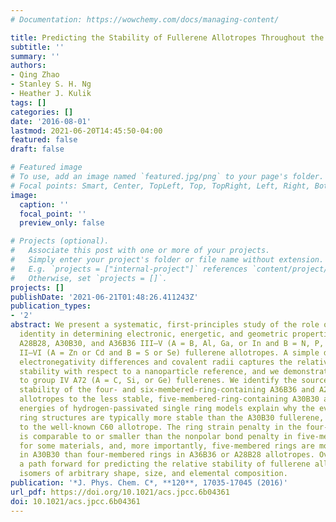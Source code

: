 ```yaml
---
# Documentation: https://wowchemy.com/docs/managing-content/

title: Predicting the Stability of Fullerene Allotropes Throughout the Periodic Table
subtitle: ''
summary: ''
authors:
- Qing Zhao
- Stanley S. H. Ng
- Heather J. Kulik
tags: []
categories: []
date: '2016-08-01'
lastmod: 2021-06-20T14:45:50-04:00
featured: false
draft: false

# Featured image
# To use, add an image named `featured.jpg/png` to your page's folder.
# Focal points: Smart, Center, TopLeft, Top, TopRight, Left, Right, BottomLeft, Bottom, BottomRight.
image:
  caption: ''
  focal_point: ''
  preview_only: false

# Projects (optional).
#   Associate this post with one or more of your projects.
#   Simply enter your project's folder or file name without extension.
#   E.g. `projects = ["internal-project"]` references `content/project/deep-learning/index.md`.
#   Otherwise, set `projects = []`.
projects: []
publishDate: '2021-06-21T01:48:26.411243Z'
publication_types:
- '2'
abstract: We present a systematic, first-principles study of the role of elemental
  identity in determining electronic, energetic, and geometric properties of representative
  A28B28, A30B30, and A36B36 III–V (A = B, Al, Ga, or In and B = N, P, or As) and
  II–VI (A = Zn or Cd and B = S or Se) fullerene allotropes. A simple descriptor comprising
  electronegativity differences and covalent radii captures the relative fullerene
  stability with respect to a nanoparticle reference, and we demonstrate transferability
  to group IV A72 (A = C, Si, or Ge) fullerenes. We identify the source of relative
  stability of the four- and six-membered-ring-containing A36B36 and A28B28 fullerene
  allotropes to the less stable, five-membered-ring-containing A30B30 allotrope. Relative
  energies of hydrogen-passivated single ring models explain why the even-membered
  ring structures are typically more stable than the A30B30 fullerene, despite analogies
  to the well-known C60 allotrope. The ring strain penalty in the four-membered ring
  is comparable to or smaller than the nonpolar bond penalty in five-membered rings
  for some materials, and, more importantly, five-membered rings are more numerous
  in A30B30 than four-membered rings in A36B36 or A28B28 allotropes. Overall, we demonstrate
  a path forward for predicting the relative stability of fullerene allotropes and
  isomers of arbitrary shape, size, and elemental composition.
publication: '*J. Phys. Chem. C*, **120**, 17035-17045 (2016)'
url_pdf: https://doi.org/10.1021/acs.jpcc.6b04361
doi: 10.1021/acs.jpcc.6b04361
---
```

